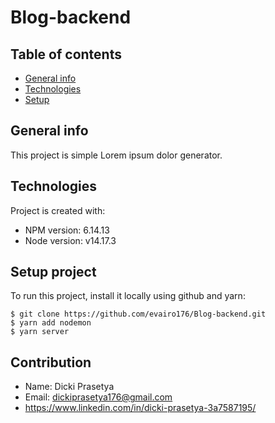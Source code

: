 # Blog-backend 




## Table of contents

- [General info](#general-info)
- [Technologies](#technologies)
- [Setup](#setup)

## General info

This project is simple Lorem ipsum dolor generator.

## Technologies

Project is created with:

- NPM version: 6.14.13
- Node version: v14.17.3

## Setup project


To run this project, install it locally using github and yarn:

```
$ git clone https://github.com/evairo176/Blog-backend.git
$ yarn add nodemon
$ yarn server

```

## Contribution 

- Name: Dicki Prasetya
- Email: dickiprasetya176@gmail.com
- https://www.linkedin.com/in/dicki-prasetya-3a7587195/



